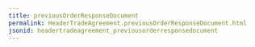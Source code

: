 ```yaml
---
title: previousOrderResponseDocument
permalink: HeaderTradeAgreement.previousOrderResponseDocument.html
jsonid: headertradeagreement_previousorderresponsedocument
---
```

